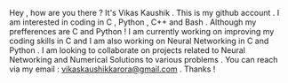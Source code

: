 Hey , how are you there ? It's Vikas Kaushik . 
This is my github account .
I am interested in coding in C , Python , C++ and Bash . Although my prefferences are C and Python !
I am currently working on improving my coding skills in C and I am also working on Neural Networking in C and Python .
I am looking to collaborate on projects related to Neural Networking and Numerical Solutions to various problems .
You can reach via my email : vikaskaushikkarora@gmail.com .
Thanks !
<!---
vikaskaushikkarora/vikaskaushikkarora is a ✨ special ✨ repository because its `README.md` (this file) appears on your GitHub profile.
You can click the Preview link to take a look at your changes.
--->
